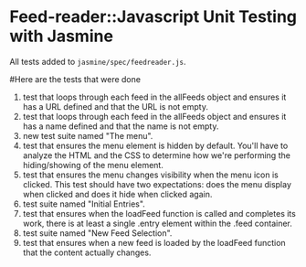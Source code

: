 # Feed-reader::Javascript Unit Testing with Jasmine

All tests added to `jasmine/spec/feedreader.js`.

#Here are the tests that were done

1. test that loops through each feed in the allFeeds object and ensures it has a URL defined and that the URL is not empty. 
2. test that loops through each feed in the allFeeds object and ensures it has a name defined and that the name is not empty.
3. new test suite named "The menu".
4. test that ensures the menu element is hidden by default. You'll have to analyze the HTML and the CSS to determine how we're performing the hiding/showing of the menu element.
5. test that ensures the menu changes visibility when the menu icon is clicked. This test should have two expectations: does the menu display when clicked and does it hide when clicked again.
6. test suite named "Initial Entries".
7. test that ensures when the loadFeed function is called and completes its work, there is at least a single .entry element within the .feed container.
8. test suite named "New Feed Selection".
9. test that ensures when a new feed is loaded by the loadFeed function that the content actually changes.
